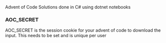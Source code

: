 Advent of Code Solutions done in C# using dotnet notebooks


### AOC_SECRET

AOC_SECRET is the session cookie for your advent of code to download the input. This needs to be set and is unique per user